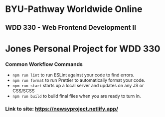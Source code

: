 # BYU-Pathway Worldwide Online
## WDD 330 - Web Frontend Development II

# Jones Personal Project for WDD 330

### Common Workflow Commands

- `npm run lint` to run ESLint against your code to find errors.
- `npm run format` to run Prettier to automatically format your code.
- `npm run start` starts up a local server and updates on any JS or CSS/SCSS 
- `npm run build` to build final files when you are ready to turn in.


### Link to site: https://newsyproject.netlify.app/